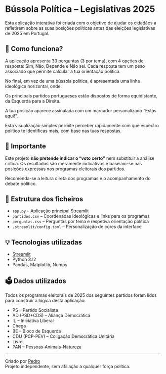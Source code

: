 # Bússola Política – Legislativas 2025

Esta aplicação interativa foi criada com o objetivo de ajudar os cidadãos a refletirem sobre as suas posições políticas antes das eleições legislativas de 2025 em Portugal.

## 🧭 Como funciona?

A aplicação apresenta 30 perguntas (3 por tema), com 4 opções de resposta: Sim, Não, Depende e Não sei.
Cada resposta tem um peso associado que permite calcular a tua orientação política.

No final, em vez de uma bússola política, é apresentada uma linha ideológica horizontal, onde:

Os principais partidos portugueses estão dispostos de forma equidistante, da Esquerda para a Direita.

A tua posição aparece assinalada com um marcador personalizado “Estás aqui!”.

Esta visualização simples permite perceber rapidamente com que espectro político te identificas mais, com base nas tuas respostas.

## 📌 Importante

Este projeto **não pretende indicar o “voto certo”** nem substituir a análise crítica. Os resultados são meramente indicativos e baseiam-se nas posições expressas nos programas eleitorais dos partidos.

Recomenda-se a leitura direta dos programas e o acompanhamento do debate político.

## 📂 Estrutura dos ficheiros

- `app.py` – Aplicação principal Streamlit
- `partidos.csv` – Coordenadas ideológicas e links para os programas
- `perguntas.csv` – Perguntas por tema e respetiva orientação política
- `.streamlit/config.toml` – Personalização de cores da interface

## 💡 Tecnologias utilizadas

- [Streamlit](https://streamlit.io/)
- Python 3.12
- Pandas, Matplotlib, Numpy

## 🗳️ Dados utilizados

Todos os programas eleitorais de 2025 dos seguintes partidos foram lidos para construir a lógica desta aplicação:

- PS – Partido Socialista  
- AD (PSD+CDS) – Aliança Democrática  
- IL – Iniciativa Liberal  
- Chega  
- BE – Bloco de Esquerda  
- CDU (PCP-PEV) – Coligação Democrática Unitária  
- Livre  
- PAN – Pessoas-Animais-Natureza  

---

Criado por [Pedro](https://github.com/pamado98)  
Projeto independente, sem afiliação a qualquer força política.
